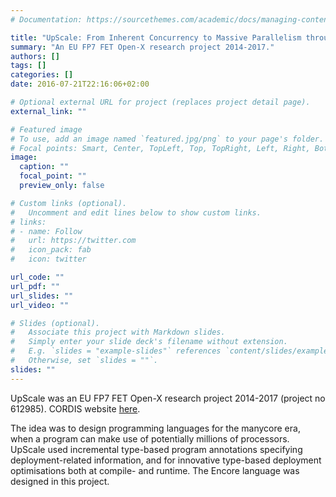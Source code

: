 ```yaml
---
# Documentation: https://sourcethemes.com/academic/docs/managing-content/

title: "UpScale: From Inherent Concurrency to Massive Parallelism through Type-based Optimizations"
summary: "An EU FP7 FET Open-X research project 2014-2017."
authors: []
tags: []
categories: []
date: 2016-07-21T22:16:06+02:00

# Optional external URL for project (replaces project detail page).
external_link: ""

# Featured image
# To use, add an image named `featured.jpg/png` to your page's folder.
# Focal points: Smart, Center, TopLeft, Top, TopRight, Left, Right, BottomLeft, Bottom, BottomRight.
image:
  caption: ""
  focal_point: ""
  preview_only: false

# Custom links (optional).
#   Uncomment and edit lines below to show custom links.
# links:
# - name: Follow
#   url: https://twitter.com
#   icon_pack: fab
#   icon: twitter

url_code: ""
url_pdf: ""
url_slides: ""
url_video: ""

# Slides (optional).
#   Associate this project with Markdown slides.
#   Simply enter your slide deck's filename without extension.
#   E.g. `slides = "example-slides"` references `content/slides/example-slides.md`.
#   Otherwise, set `slides = ""`.
slides: ""
---
```


UpScale was an EU FP7 FET Open-X research project 2014-2017 (project
no 612985).  CORDIS website [here](https://cordis.europa.eu/project/id/612985).

The idea was to design programming languages for the
manycore era, when a program can make use of potentially millions of
processors. UpScale used incremental type-based program annotations
specifying deployment-related information, and for innovative
type-based deployment optimisations both at compile- and runtime. The
Encore language was designed in this project.

